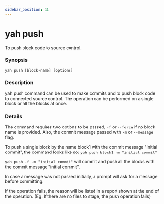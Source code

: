 ```yaml
---
sidebar_position: 11
---
```


# yah push

To push block code to source control.

### Synopsis

    yah push [block-name] [options]

### Description

yah push command can be used to make commits and to push block code to connected source control.
The operation can be performed on a single block or all the blocks at once.

### Details

The command requires two options to be passed, `-f` or `--force` if no block name is provided. Also, the commit message passed with `-m` or `--message` flag.

To push a single block by the name block1 with the commit message "initial commit", the command looks like so:
`yah push block1 -m "initial commit"`

`yah push -f -m "initial commit"` will commit and push all the blocks with the commit message "initial commit".

In case a message was not passed initially, a prompt will ask for a message before committing.

If the operation fails, the reason will be listed in a report shown at the end of the operation.
(Eg. If there are no files to stage, the push operation fails)

<!-- ### Configuration -->
